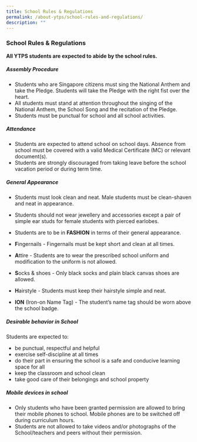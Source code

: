 ```yaml
---
title: School Rules & Regulations
permalink: /about-ytps/school-rules-and-regulations/
description: ""
---
```

### School Rules & Regulations

**All YTPS students are expected to abide by the school rules.**

##### Assembly Procedure
*   Students who are Singapore citizens must sing the National Anthem and take the Pledge. Students will take the Pledge with the right fist over the heart.
*   All students must stand at attention throughout the singing of the National Anthem, the School Song and the recitation of the Pledge.
*   Students must be punctual for school and all school activities.

##### Attendance
*   Students are expected to attend school on school days. Absence from school must be covered with a valid Medical Certificate (MC) or relevant document(s).
*   Students are strongly discouraged from taking leave before the school vacation period or during term time.

##### General Appearance
*   Students must look clean and neat. Male students must be clean-shaven and neat in appearance.
*   Students should not wear jewellery and accessories except a pair of simple ear studs for female students with pierced earlobes.
*   Students are to be in **FASHION** in terms of their general appearance.

*   **F**ingernails - Fingernails must be kept short and clean at all times.
*   **A**ttire - Students are to wear the prescribed school uniform and modification to the uniform is not allowed.
*   **S**ocks & shoes - Only black socks and plain black canvas shoes are allowed.
*   **H**airstyle - Students must keep their hairstyle simple and neat.
*   **ION** (Iron-on Name Tag) - The student’s name tag should be worn above the school badge.

##### Desirable behavior in School
Students are expected to:
*   be punctual, respectful and helpful
*   exercise self-discipline at all times
*   do their part in ensuring the school is a safe and conducive learning space for all
*   keep the classroom and school clean
*   take good care of their belongings and school property

##### Mobile devices in school
*   Only students who have been granted permission are allowed to bring their mobile phones to school. Mobile phones are to be switched off during curriculum hours.
*   Students are not allowed to take videos and/or photographs of the School/teachers and peers without their permission.